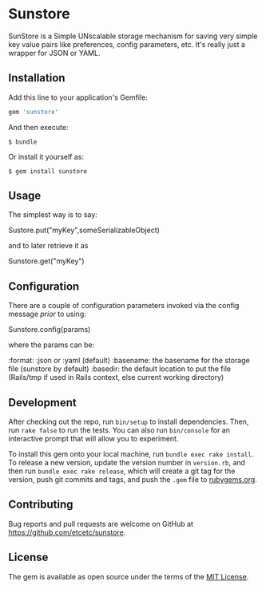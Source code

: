 # Sunstore

SunStore is a Simple UNscalable storage mechanism for saving very simple key value pairs like preferences, config parameters, etc.  It's really just a wrapper for JSON or YAML.


## Installation

Add this line to your application's Gemfile:

```ruby
gem 'sunstore'
```

And then execute:

    $ bundle

Or install it yourself as:

    $ gem install sunstore

## Usage

The simplest way is to say:

  Sustore.put("myKey",someSerializableObject)

and to later retrieve it as

  Sunstore.get("myKey")

## Configuration

There are a couple of configuration parameters invoked via the config message *prior* to using:

  Sunstore.config(params)

where the params can be:

  :format: :json or :yaml (default)
  :basename: the basename for the storage file (sunstore by default)
  :basedir: the default location to put the file (Rails/tmp if used in Rails context, else current working directory)

## Development

After checking out the repo, run `bin/setup` to install dependencies. Then, run `rake false` to run the tests. You can also run `bin/console` for an interactive prompt that will allow you to experiment.

To install this gem onto your local machine, run `bundle exec rake install`. To release a new version, update the version number in `version.rb`, and then run `bundle exec rake release`, which will create a git tag for the version, push git commits and tags, and push the `.gem` file to [rubygems.org](https://rubygems.org).

## Contributing

Bug reports and pull requests are welcome on GitHub at https://github.com/etcetc/sunstore.


## License

The gem is available as open source under the terms of the [MIT License](http://opensource.org/licenses/MIT).

